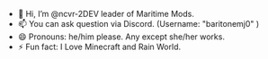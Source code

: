- 👋 Hi, I’m @ncvr-2DEV leader of Maritime Mods.
- 📫 You can ask question via Discord. (Username: "baritonemj0" )
- 😄 Pronouns: he/him please. Any except she/her works.
- ⚡ Fun fact: I Love Minecraft and Rain World.
